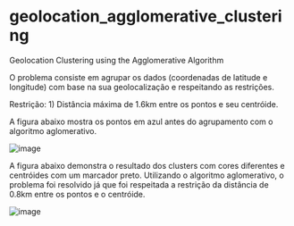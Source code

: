 # geolocation_agglomerative_clustering
Geolocation Clustering using the Agglomerative Algorithm

O problema consiste em agrupar os dados (coordenadas de latitude e longitude) com base na sua geolocalização e respeitando as restrições.

Restrição: 1) Distância máxima de 1.6km entre os pontos e seu centróide.

A figura abaixo mostra os pontos em azul antes do agrupamento com o algoritmo aglomerativo.

![image](https://user-images.githubusercontent.com/18504119/120047713-9e5c4900-bfeb-11eb-8fc3-3af8911081b7.png)

A figura abaixo demonstra o resultado dos clusters com cores diferentes e centróides com um marcador preto. 
Utilizando o algoritmo aglomerativo, o problema foi resolvido já que foi respeitada a restrição da distância de 0.8km entre os pontos e o centróide.

![image](https://user-images.githubusercontent.com/18504119/120856300-049a1c00-c556-11eb-8c12-1540e2ba40ea.png)

